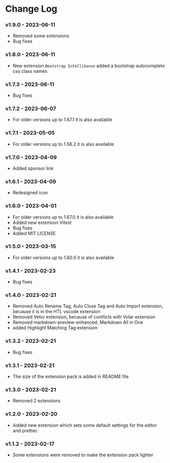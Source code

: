 # Change Log

### v1.9.0 - 2023-06-11

- Removed some extensions
- Bug fixes

### v1.8.0 - 2023-06-11

- New extension `Bootstrap IntelliSense` added a bootstrap autocomplete css class names

### v1.7.3 - 2023-06-11

- Bug fixes

### v1.7.2 - 2023-06-07

- For older versions up to 1.67.1 it is also available

### v1.7.1 - 2023-05-05

- For older versions up to 1.56.2 it is also available

### v1.7.0 - 2023-04-09

- Added sponsor link

### v1.6.1 - 2023-04-09

- Redesigned icon

### v1.6.0 - 2023-04-01

- For older versions up to 1.67.0 it is also available
- Added new extension Vitest
- Bug fixes
- Added MIT LICENSE

### v1.5.0 - 2023-03-15

- For older versions up to 1.60.0 it is also available

### v1.4.1 - 2023-02-23

- Bug fixes

### v1.4.0 - 2023-02-21

- Removed Auto Rename Tag, Auto Close Tag and Auto Import extension, because it is in the HTL vscode extension
- Removed Vetur extension, because of conflicts with Volar extension
- Removed markdown-preview-enhanced, Markdown All in One
- added Highlight Matching Tag extension

### v1.3.2 - 2023-02-21

- Bug fixes

### v1.3.1 - 2023-02-21

- The size of the extension pack is added in README file

### v1.3.0 - 2023-02-21

- Removed 2 extensions

### v1.2.0 - 2023-02-20

- Added new extension which sets some default settings for the editor and prettier.

### v1.1.2 - 2023-02-17

- Some extensions were removed to make the extension pack lighter
